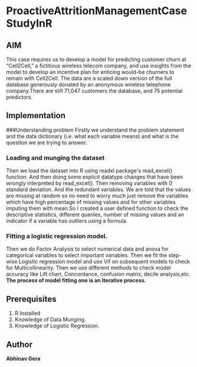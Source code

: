 # ProactiveAttritionManagementCaseStudyInR
## AIM 
This case requires us to develop a model for predicting customer churn at “Cell2Cell,” a
fictitious wireless telecom company, and use insights from the model to develop an incentive plan
for enticing would-be churners to remain with Cell2Cell.
The data are a scaled down version of the full database generously donated by an anonymous wireless 
telephone company.There are still 71,047 customers the database, and 75 potential predictors.

## Implementation
###Understanding problem 
Firstly we understand the problem statement and the data dictionary (i.e. what each variable means) 
and what is the question we are trying to answer. 

### Loading and munging the dataset
Then we load the dataset into R using readxl package's read_excel() 
function. And then doing some explicit datatype changes that have been wrongly interpreted by read_excel(). 
Then removing variables with 0 standard deviation. And the redundant variables.
We are told that the values are missing at random so no need to worry much just remove the variables which 
have high percentage of missing values and for other variables imputing them with mean.So I created a user 
defined function to check the descriptive statistics, different quariles, number of missing values and an 
indicator if a variable has outliers using a formula.

### Fitting a logistic regression model.
Then we do Factor Analysis to select numerical data and anova for categorical variables to select important variables.
Then we fit the step-wise Logistic regression model and use Vif on subsequent models to check for Multicollinearity.
Then we use different methods to check model accuracy like Lift chart, Concordance, confusion matrix, decile analysis,etc.
**The process of model fitting one is an Iterative process.**


## Prerequisites
1) R Installed
2) Knowledge of Data Munging.
3) Knowledge of Logistic Regression.


## Author
**Abhinav Gera**
